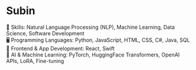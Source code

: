# Subin
🧠 Skills: Natural Language Processing (NLP), Machine Learning, Data Science, Software Development <br> 
🖥️ Programming Languages: Python, JavaScript, HTML, CSS, C#, Java, SQL<br>
🎨 Frontend & App Development: React, Swift  <br>
🤖 AI & Machine Learning: PyTorch, HuggingFace Transformers, OpenAI APIs, LoRA, Fine-tuning  <br>
